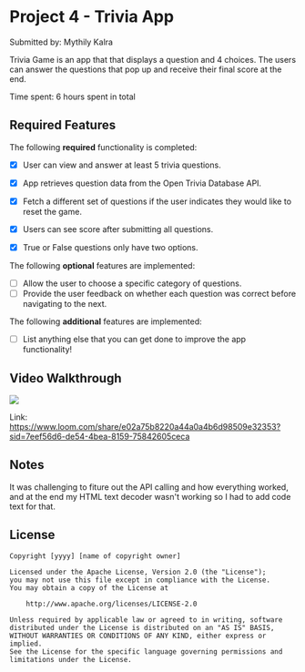 # Project 4 - Trivia App

Submitted by: Mythily Kalra

Trivia Game is an app that that displays a question and 4 choices. The users can answer the questions that pop up and receive their final score at the end. 

Time spent: 6 hours spent in total

## Required Features

The following **required** functionality is completed:

- [x] User can view and answer at least 5 trivia questions.
- [x] App retrieves question data from the Open Trivia Database API.
- [x] Fetch a different set of questions if the user indicates they would like to reset the game.
- [x] Users can see score after submitting all questions.
- [x] True or False questions only have two options.


The following **optional** features are implemented:

  
- [ ] Allow the user to choose a specific category of questions.
- [ ] Provide the user feedback on whether each question was correct before navigating to the next.

The following **additional** features are implemented:

- [ ] List anything else that you can get done to improve the app functionality!

## Video Walkthrough

<div>
    <a href="https://www.loom.com/share/e02a75b8220a44a0a4b6d98509e32353">
    </a>
    <a href="https://www.loom.com/share/e02a75b8220a44a0a4b6d98509e32353">
      <img style="max-width:300px;" src="https://cdn.loom.com/sessions/thumbnails/e02a75b8220a44a0a4b6d98509e32353-4c133f2c8df9f14b-full-play.gif">
    </a>
  </div>
  
  Link: https://www.loom.com/share/e02a75b8220a44a0a4b6d98509e32353?sid=7eef56d6-de54-4bea-8159-75842605ceca
  



## Notes

It was challenging to fiture out the API calling and how everything worked, and at the end my HTML text decoder wasn't working so I had to add code text for that. 
## License

    Copyright [yyyy] [name of copyright owner]

    Licensed under the Apache License, Version 2.0 (the "License");
    you may not use this file except in compliance with the License.
    You may obtain a copy of the License at

        http://www.apache.org/licenses/LICENSE-2.0

    Unless required by applicable law or agreed to in writing, software
    distributed under the License is distributed on an "AS IS" BASIS,
    WITHOUT WARRANTIES OR CONDITIONS OF ANY KIND, either express or implied.
    See the License for the specific language governing permissions and
    limitations under the License.
